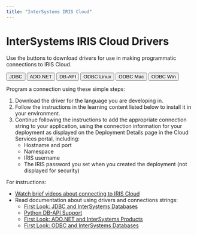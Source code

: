 ```yaml
---
title: "InterSystems IRIS Cloud"
---
```


# InterSystems IRIS Cloud Drivers

Use the buttons to download drivers for use in making programmatic connections to IRIS Cloud. 

<button class="btn" onclick="document.getElementById('java').click()">JDBC</button>
<a id="java" href="https://github.com/intersystems-community/iris-driver-distribution/blob/main/intersystems-jdbc-3.1.0.jar?raw=true" download target="_blank" hidden></a>
<button class="btn" onclick="document.getElementById('dotnet').click()">ADO.NET</button>
<a id="dotnet" href="https://github.com/intersystems-community/iris-driver-distribution/blob/main/InterSystems.Data.IRISClient.dll?raw=true" download target="_blank" hidden></a>
<button class="btn" onclick="document.getElementById('python').click()">DB-API</button>
<a id="python" href="https://github.com/intersystems-community/iris-driver-distribution/blob/main/intersystems_irispython-3.2.0-py3-none-any.whl?raw=true" download target="_blank" hidden></a>
<button class="btn" onclick="document.getElementById('CplusplusLinux').click()">ODBC Linux</button>
<a id="CplusplusLinux" href="https://github.com/intersystems-community/iris-driver-distribution/blob/main/ODBC/ODBC-2020.3.0.221.0-lnxubuntux64.tar.gz?raw=true" download target="_blank" hidden></a>
<button class="btn" onclick="document.getElementById('CplusplusMac').click()">ODBC Mac</button>
<a id="CplusplusMac" href="https://github.com/intersystems-community/iris-driver-distribution/blob/main/ODBC/ODBC-2020.3.0.221.0-macx64.tar.gz?raw=true" download target="_blank" hidden></a>
<button class="btn" onclick="document.getElementById('CplusplusWin').click()">ODBC Win</button>
<a id="CplusplusWin" href="https://github.com/intersystems-community/iris-driver-distribution/blob/main/ODBC/ODBC-2020.3.0.221.0-win_x64.exe?raw=true" download target="_blank" hidden></a>

Program a connection using these simple steps:

1. Download the driver for the language you are developing in. 
2. Follow the instructions in the learning content listed below to install it in your environment.
3. Continue following the instructions to add the appropriate connection string to your application, using the connection information for your deployment as displayed on the Deployment Details page in the Cloud Services portal, including:
	- Hostname and port
	- Namespace
	- IRIS username
	- The IRIS password you set when you created the deployment (not displayed for security)

For instructions:
- [Watch brief videos about connecting to IRIS Cloud](https://learning.intersystems.com/course/view.php?name=SQLaaSConnect)
- Read documentation about using drivers and connections strings:
	- [First Look: JDBC and InterSystems Databases](https://docs.intersystems.com/irislatest/csp/docbook/DocBook.UI.Page.cls?KEY=AFL_jdbc)
	- [Python DB-API Support](https://docs.intersystems.com/iris20221/csp/docbook/DocBook.UI.Page.cls?KEY=BTPI_pyapi)
	- [First Look: ADO.NET and InterSystems Products](https://docs.intersystems.com/irislatest/csp/docbook/DocBook.UI.Page.cls?KEY=AFL_adonet)
	- [First Look: ODBC and InterSystems Databases](https://docs.intersystems.com/irislatest/csp/docbook/DocBook.UI.Page.cls?KEY=AFL_odbc)
